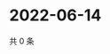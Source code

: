 # 2022-06-14

共 0 条

<!-- BEGIN WEIBO -->
<!-- 最后更新时间 Tue Jun 14 2022 23:13:39 GMT+0800 (China Standard Time) -->

<!-- END WEIBO -->
